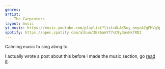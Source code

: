 ```yaml
---
genres: 
artist:
  - The Carpenters
layout: music
yt_music: https://music.youtube.com/playlist?list=OLAK5uy_nnycAZgFMVg3poFWG8Oi8ozP8mn4xwdME
spotify: https://open.spotify.com/album/3Br6amYT7sC9y3uvHkfRDI
---
```

Calming music to sing along to.

I actually wrote a post about this before I made the music section, go [read it](https://tombrandis.uk/posts/The-Carpenters-are-underrated-by-me.html).

